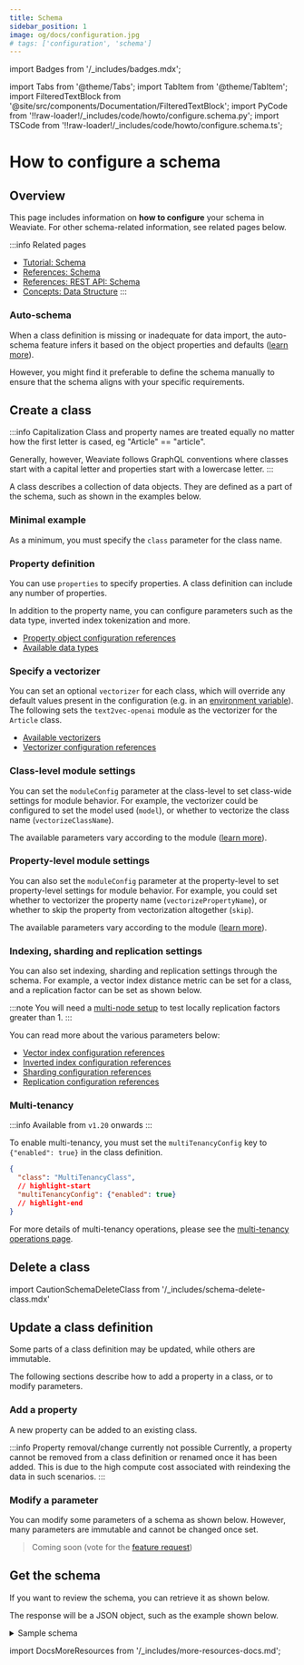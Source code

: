 ```yaml
---
title: Schema
sidebar_position: 1
image: og/docs/configuration.jpg
# tags: ['configuration', 'schema']
---
```


import Badges from '/_includes/badges.mdx';

<Badges/>

import Tabs from '@theme/Tabs';
import TabItem from '@theme/TabItem';
import FilteredTextBlock from '@site/src/components/Documentation/FilteredTextBlock';
import PyCode from '!!raw-loader!/_includes/code/howto/configure.schema.py';
import TSCode from '!!raw-loader!/_includes/code/howto/configure.schema.ts';

# How to configure a schema

## Overview

This page includes information on **how to configure** your schema in Weaviate. For other schema-related information, see related pages below.

:::info Related pages
- [Tutorial: Schema](../tutorials/schema.md)
- [References: Schema](../config-refs/schema.md)
- [References: REST API: Schema](../api/rest/schema.md)
- [Concepts: Data Structure](../concepts/data.md)
:::

### Auto-schema

When a class definition is missing or inadequate for data import, the auto-schema feature infers it based on the object properties and defaults ([learn more](../config-refs/schema.md#auto-schema)).

However, you might find it preferable to define the schema manually to ensure that the schema aligns with your specific requirements.

## Create a class

:::info Capitalization
Class and property names are treated equally no matter how the first letter is cased, eg "Article" == "article".

Generally, however, Weaviate follows GraphQL conventions where classes start with a capital letter and properties start with a lowercase letter.
:::

A class describes a collection of data objects. They are defined as a part of the schema, such as shown in the examples below.

### Minimal example

As a minimum, you must specify the `class` parameter for the class name.

<Tabs groupId="languages">
  <TabItem value="py" label="Python">
    <FilteredTextBlock
      text={PyCode}
      startMarker="# START CreateClass"
      endMarker="# END CreateClass"
      language="py"
    />
  </TabItem>

  <TabItem value="js" label="JavaScript/TypeScript">
    <FilteredTextBlock
      text={TSCode}
      startMarker="// START CreateClass"
      endMarker="// END CreateClass"
      language="ts"
    />
  </TabItem>
</Tabs>


### Property definition

You can use `properties` to specify properties. A class definition can include any number of properties.

<Tabs groupId="languages">
  <TabItem value="py" label="Python">
    <FilteredTextBlock
      text={PyCode}
      startMarker="# START PropertyDefinition"
      endMarker="# END PropertyDefinition"
      language="py"
    />
  </TabItem>

  <TabItem value="js" label="JavaScript/TypeScript">
    <FilteredTextBlock
      text={TSCode}
      startMarker="// START PropertyDefinition"
      endMarker="// END PropertyDefinition"
      language="ts"
    />
  </TabItem>
</Tabs>


In addition to the property name, you can configure parameters such as the data type, inverted index tokenization and more.

- [Property object configuration references](../config-refs/schema.md#property-object)
- [Available data types](../config-refs/datatypes.md)


### Specify a vectorizer

You can set an optional `vectorizer` for each class, which will override any default values present in the configuration (e.g. in an [environment variable](../config-refs/env-vars.md)). The following sets the `text2vec-openai` module as the vectorizer for the `Article` class.

<Tabs groupId="languages">
  <TabItem value="py" label="Python">
    <FilteredTextBlock
      text={PyCode}
      startMarker="# START Vectorizer"
      endMarker="# END Vectorizer"
      language="py"
    />
  </TabItem>

  <TabItem value="js" label="JavaScript/TypeScript">
    <FilteredTextBlock
      text={TSCode}
      startMarker="// START Vectorizer"
      endMarker="// END Vectorizer"
      language="ts"
    />
  </TabItem>
</Tabs>

- [Available vectorizers](../modules/retriever-vectorizer-modules/index.md)
- [Vectorizer configuration references](../config-refs/schema.md#vectorizer)

### Class-level module settings

You can set the `moduleConfig` parameter at the class-level to set class-wide settings for module behavior. For example, the vectorizer could be configured to set the model used (`model`), or whether to vectorize the class name (`vectorizeClassName`).

<Tabs groupId="languages">
  <TabItem value="py" label="Python">
    <FilteredTextBlock
      text={PyCode}
      startMarker="# START ModuleSettings"
      endMarker="# END ModuleSettings"
      language="py"
    />
  </TabItem>

  <TabItem value="js" label="JavaScript/TypeScript">
    <FilteredTextBlock
      text={TSCode}
      startMarker="// START ModuleSettings"
      endMarker="// END ModuleSettings"
      language="ts"
    />
  </TabItem>
</Tabs>

The available parameters vary according to the module ([learn more](../modules/index.md)).


### Property-level module settings

You can also set the `moduleConfig` parameter at the property-level to set property-level settings for module behavior. For example, you could set whether to vectorizer the property name (`vectorizePropertyName`), or whether to skip the property from vectorization altogether (`skip`).

<Tabs groupId="languages">
  <TabItem value="py" label="Python">
    <FilteredTextBlock
      text={PyCode}
      startMarker="# START PropModuleSettings"
      endMarker="# END PropModuleSettings"
      language="py"
    />
  </TabItem>

  <TabItem value="js" label="JavaScript/TypeScript">
    <FilteredTextBlock
      text={TSCode}
      startMarker="// START PropModuleSettings"
      endMarker="// END PropModuleSettings"
      language="ts"
    />
  </TabItem>
</Tabs>

The available parameters vary according to the module ([learn more](../modules/index.md)).


### Indexing, sharding and replication settings

You can also set indexing, sharding and replication settings through the schema. For example, a vector index distance metric can be set for a class, and a replication factor can be set as shown below.

:::note
You will need a [multi-node setup](../installation/docker-compose.md#multi-node-setup) to test locally replication factors greater than 1.
:::

<Tabs groupId="languages">
  <TabItem value="py" label="Python">
    <FilteredTextBlock
      text={PyCode}
      startMarker="# START IndexReplicationSettings"
      endMarker="# END IndexReplicationSettings"
      language="py"
    />
  </TabItem>

  <TabItem value="js" label="JavaScript/TypeScript">
    <FilteredTextBlock
      text={TSCode}
      startMarker="// START IndexReplicationSettings"
      endMarker="// END IndexReplicationSettings"
      language="ts"
    />
  </TabItem>
</Tabs>


You can read more about the various parameters below:

- [Vector index configuration references](../config-refs/schema.md#vectorindexconfig)
- [Inverted index configuration references](../config-refs/schema.md#invertedindexconfig--stopwords-stopword-lists)
- [Sharding configuration references](../config-refs/schema.md#shardingconfig)
- [Replication configuration references](../config-refs/schema.md#replicationconfig)

### Multi-tenancy

:::info Available from `v1.20` onwards
:::

To enable multi-tenancy, you must set the `multiTenancyConfig` key to `{"enabled": true}` in the class definition.

```json
{
  "class": "MultiTenancyClass",
  // highlight-start
  "multiTenancyConfig": {"enabled": true}
  // highlight-end
}
```

For more details of multi-tenancy operations, please see the [multi-tenancy operations page](../manage-data/multi-tenancy.md).

## Delete a class

import CautionSchemaDeleteClass from '/_includes/schema-delete-class.mdx'

<CautionSchemaDeleteClass />

## Update a class definition

Some parts of a class definition may be updated, while others are immutable.

The following sections describe how to add a property in a class, or to modify parameters.

### Add a property

A new property can be added to an existing class.

<Tabs groupId="languages">
  <TabItem value="py" label="Python">
    <FilteredTextBlock
      text={PyCode}
      startMarker="# START AddProp"
      endMarker="# END AddProp"
      language="py"
    />
  </TabItem>

  <TabItem value="js" label="JavaScript/TypeScript">
    <FilteredTextBlock
      text={TSCode}
      startMarker="// START AddProp"
      endMarker="// END AddProp"
      language="ts"
    />
  </TabItem>
</Tabs>

:::info Property removal/change currently not possible
Currently, a property cannot be removed from a class definition or renamed once it has been added. This is due to the high compute cost associated with reindexing the data in such scenarios.
:::

### Modify a parameter

You can modify some parameters of a schema as shown below. However, many parameters are immutable and cannot be changed once set.

<Tabs groupId="languages">
  <TabItem value="py" label="Python">
    <FilteredTextBlock
      text={PyCode}
      startMarker="# START ModifyParam"
      endMarker="# END ModifyParam"
      language="py"
    />
  </TabItem>

  <TabItem value="js" label="JavaScript/TypeScript">

  >  Coming soon (vote for the [feature request](https://github.com/weaviate/typescript-client/issues/72))

  </TabItem>
</Tabs>


## Get the schema

If you want to review the schema, you can retrieve it as shown below.

<Tabs groupId="languages">
  <TabItem value="py" label="Python">
    <FilteredTextBlock
      text={PyCode}
      startMarker="# START SchemaGet"
      endMarker="# END SchemaGet"
      language="py"
    />
  </TabItem>

  <TabItem value="js" label="JavaScript/TypeScript">
    <FilteredTextBlock
      text={TSCode}
      startMarker="// START SchemaGet"
      endMarker="// END SchemaGet"
      language="ts"
    />
  </TabItem>
</Tabs>

The response will be a JSON object, such as the example shown below.

<details>
  <summary>Sample schema</summary>

```json
{
  "classes": [
    {
      "class": "Article",
      "invertedIndexConfig": {
        "bm25": {
          "b": 0.75,
          "k1": 1.2
        },
        "cleanupIntervalSeconds": 60,
        "stopwords": {
          "additions": null,
          "preset": "en",
          "removals": null
        }
      },
      "moduleConfig": {
        "text2vec-openai": {
          "model": "ada",
          "modelVersion": "002",
          "type": "text",
          "vectorizeClassName": true
        }
      },
      "properties": [
        {
          "dataType": [
            "text"
          ],
          "moduleConfig": {
            "text2vec-openai": {
              "skip": false,
              "vectorizePropertyName": false
            }
          },
          "name": "title",
          "tokenization": "word"
        },
        {
          "dataType": [
            "text"
          ],
          "moduleConfig": {
            "text2vec-openai": {
              "skip": false,
              "vectorizePropertyName": false
            }
          },
          "name": "body",
          "tokenization": "word"
        }
      ],
      "replicationConfig": {
        "factor": 1
      },
      "shardingConfig": {
        "virtualPerPhysical": 128,
        "desiredCount": 1,
        "actualCount": 1,
        "desiredVirtualCount": 128,
        "actualVirtualCount": 128,
        "key": "_id",
        "strategy": "hash",
        "function": "murmur3"
      },
      "vectorIndexConfig": {
        "skip": false,
        "cleanupIntervalSeconds": 300,
        "maxConnections": 64,
        "efConstruction": 128,
        "ef": -1,
        "dynamicEfMin": 100,
        "dynamicEfMax": 500,
        "dynamicEfFactor": 8,
        "vectorCacheMaxObjects": 1000000000000,
        "flatSearchCutoff": 40000,
        "distance": "cosine",
        "pq": {
          "enabled": false,
          "bitCompression": false,
          "segments": 0,
          "centroids": 256,
          "encoder": {
            "type": "kmeans",
            "distribution": "log-normal"
          }
        }
      },
      "vectorIndexType": "hnsw",
      "vectorizer": "text2vec-openai"
    }
  ]
}
```

</details>


import DocsMoreResources from '/_includes/more-resources-docs.md';

<DocsMoreResources />
